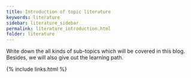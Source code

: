 ```yaml
---
title: Introduction of topic literature
keywords: literature
sidebar: literature_sidebar
permalink: literature_introduction.html
folder: literature
---
```


Write down the all kinds of sub-topics which will be covered in this blog. Besides, we will also give out the learning path.

{% include links.html %}
